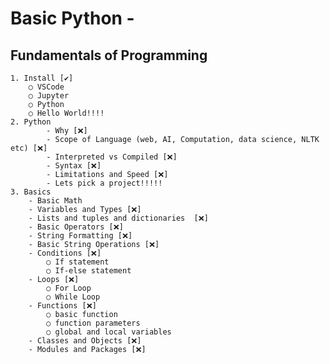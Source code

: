 # Basic Python -

## Fundamentals of Programming

    1. Install [✔️]
        ○ VSCode
        ○ Jupyter
        ○ Python
        ○ Hello World!!!!
    2. Python
            - Why [❌]
            - Scope of Language (web, AI, Computation, data science, NLTK etc) [❌]
            - Interpreted vs Compiled [❌]
            - Syntax [❌]
            - Limitations and Speed [❌]
            - Lets pick a project!!!!!
    3. Basics
        - Basic Math
        - Variables and Types [❌]
        - Lists and tuples and dictionaries  [❌]
        - Basic Operators [❌]
        - String Formatting [❌]
        - Basic String Operations [❌]
        - Conditions [❌]
            ○ If statement
            ○ If-else statement
        - Loops [❌]
            ○ For Loop
            ○ While Loop
        - Functions [❌]
            ○ basic function
            ○ function parameters
            ○ global and local variables
        - Classes and Objects [❌]
        - Modules and Packages [❌]
